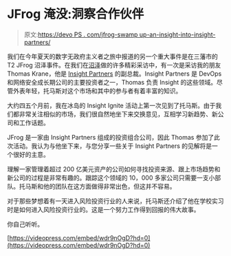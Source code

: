 # JFrog 淹没:洞察合作伙伴

> 原文:[https://devo PS . com/jfrog-swamp up-an-insight-into-insight-partners/](https://devops.com/jfrog-swampup-an-insight-into-insight-partners/)

我们在今年夏天的数字无政府主义者之旅中报道的另一个重大事件是在三藩市的 T2 JFrog 沼泽事件。在我们在[沼泽](https://devops.com/jfrog-swampup-devops-culture-is-a-powerful-force/)做的许多精彩采访中，有一次是采访我的朋友 Thomas Krane，他是 [Insight Partners](https://www.insightpartners.com/) 的副总裁。Insight Partners 是 DevOps 和网络安全成长期公司的主要投资者之一，Thomas 负责 Insight 的这些领域。尽管外表年轻，托马斯对这个市场和其中的参与者有着丰富的知识。

大约四五个月前，我在冰岛的 Insight Ignite 活动上第一次见到了托马斯。由于我们都非常关注相似的市场，我们很自然地坐下来交换意见，互相学习新趋势、新公司和工作话题。

JFrog 是一家由 Insight Partners 组成的投资组合公司，因此 Thomas 参加了此次活动。我认为与他坐下来，与您分享一些关于 Insight Partners 的见解将是一个很好的主意。

理解一家管理着超过 200 亿美元资产的公司如何寻找投资来源、跟上市场趋势和新公司的过程是非常有趣的。跟踪这个领域的 10，000 多家公司只需要一支小部队。托马斯和他的团队在这方面做得非常出色，但这并不容易。

对于那些梦想着有一天进入风险投资行业的人来说，托马斯还介绍了他在学校实习时是如何进入风险投资行业的。这是一个努力工作得到回报的伟大故事。

你自己听听。

[https://videopress.com/embed/wdr9nOgD?hd=0](https://videopress.com/embed/wdr9nOgD?hd=0)